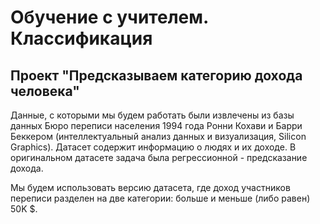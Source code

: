 # Обучение с учителем. Классификация

## Проект "Предсказываем категорию дохода человека"


Данные, с которыми мы будем работать были извлечены из базы данных Бюро переписи населения 1994 года Ронни Кохави и Барри Беккером (интеллектуальный анализ данных и визуализация, Silicon Graphics). Датасет содержит информацию о людях и их доходе. В оригинальном датасете задача была регрессионной - предсказание дохода.

Мы будем использовать версию датасета, где доход участников переписи разделен на две категории: больше и меньше (либо равен) 50K $.
